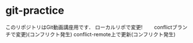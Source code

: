 # git-practice
このリポジトリはGit動画講座用です．
ローカルリポで変更!　　
conflictブランチで変更)(コンフリクト発生)
conflict-remote上で更新(コンフリクト発生)